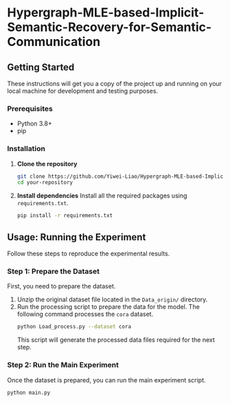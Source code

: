 # Hypergraph-MLE-based-Implicit-Semantic-Recovery-for-Semantic-Communication



## Getting Started

These instructions will get you a copy of the project up and running on your local machine for development and testing purposes.

### Prerequisites

*   Python 3.8+
*   pip

### Installation

1.  **Clone the repository**
    ```bash
    git clone https://github.com/Yiwei-Liao/Hypergraph-MLE-based-Implicit-Semantic-Recovery-for-Semantic-Communication.git
    cd your-repository
    ```

2.  **Install dependencies**
    Install all the required packages using `requirements.txt`.
    ```bash
    pip install -r requirements.txt
    ```

## Usage: Running the Experiment

Follow these steps to reproduce the experimental results.

### Step 1: Prepare the Dataset

First, you need to prepare the dataset.

1.  Unzip the original dataset file located in the `Data_origin/` directory.
2.  Run the processing script to prepare the data for the model. The following command processes the `cora` dataset.
    ```bash
    python Load_process.py --dataset cora
    ```
    This script will generate the processed data files required for the next step.

### Step 2: Run the Main Experiment

Once the dataset is prepared, you can run the main experiment script.

```bash
python main.py

